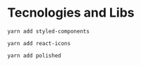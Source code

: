 # Tecnologies and Libs

```yarn add styled-components```

```yarn add react-icons```

```yarn add polished```
